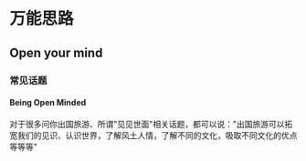 # 万能思路
## Open your mind
### **常见话题**
#### Being Open Minded
对于很多问你出国旅游、所谓"见见世面"相关话题，都可以说："出国旅游可以拓宽我们的见识、认识世界，了解风土人情，了解不同的文化，吸取不同文化的优点等等等"
